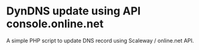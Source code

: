 # DynDNS update using API console.online.net
A simple PHP script to update DNS record using Scaleway / online.net API.
